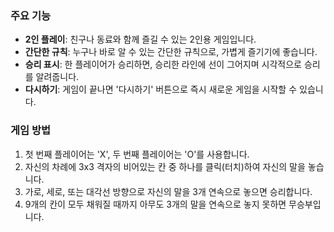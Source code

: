 ### 주요 기능

- **2인 플레이**: 친구나 동료와 함께 즐길 수 있는 2인용 게임입니다.
- **간단한 규칙**: 누구나 바로 알 수 있는 간단한 규칙으로, 가볍게 즐기기에 좋습니다.
- **승리 표시**: 한 플레이어가 승리하면, 승리한 라인에 선이 그어지며 시각적으로 승리를 알려줍니다.
- **다시하기**: 게임이 끝나면 '다시하기' 버튼으로 즉시 새로운 게임을 시작할 수 있습니다.

### 게임 방법

1.  첫 번째 플레이어는 'X', 두 번째 플레이어는 'O'를 사용합니다.
2.  자신의 차례에 3x3 격자의 비어있는 칸 중 하나를 클릭(터치)하여 자신의 말을 놓습니다.
3.  가로, 세로, 또는 대각선 방향으로 자신의 말을 3개 연속으로 놓으면 승리합니다.
4.  9개의 칸이 모두 채워질 때까지 아무도 3개의 말을 연속으로 놓지 못하면 무승부입니다.